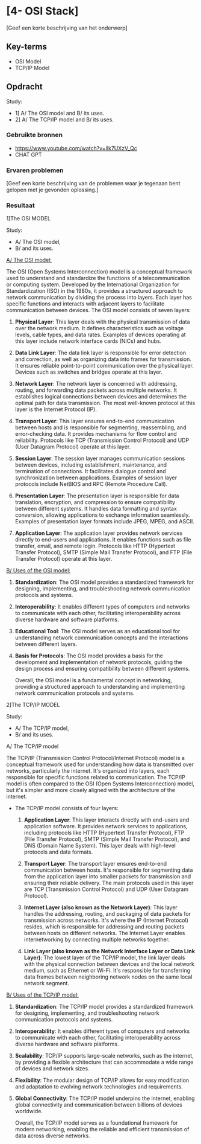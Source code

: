# [4- OSI Stack]

[Geef een korte beschrijving van het onderwerp]

## Key-terms

- OSI Model  
- TCP/IP Model

## Opdracht

 Study:

- 1] A/ The OSI model and B/ its uses.
- 2] A/ The TCP/IP model and B/ its uses.

### Gebruikte bronnen

- https://www.youtube.com/watch?v=Ilk7UXzV_Qc
- CHAT GPT

### Ervaren problemen

[Geef een korte beschrijving van de problemen waar je tegenaan bent gelopen met je gevonden oplossing.]

### Resultaat

1]The OSI MODEL

Study:
- A/ The OSI model, 
- B/ and its uses.

<u>A/ The OSI model:</u>

The OSI (Open Systems Interconnection) model is a conceptual framework used to understand and standardize the functions of a telecommunication or computing system. Developed by the International Organization for Standardization (ISO) in the 1980s, it provides a structured approach to network communication by dividing the process into layers. Each layer has specific functions and interacts with adjacent layers to facilitate communication between devices. The OSI model consists of seven layers:

1. **Physical Layer**: This layer deals with the physical transmission of data over the network medium. It defines characteristics such as voltage levels, cable types, and data rates. Examples of devices operating at this layer include network interface cards (NICs) and hubs.

2. **Data Link Layer**: The data link layer is responsible for error detection and correction, as well as organizing data into frames for transmission. It ensures reliable point-to-point communication over the physical layer. Devices such as switches and bridges operate at this layer.

3. **Network Layer**: The network layer is concerned with addressing, routing, and forwarding data packets across multiple networks. It establishes logical connections between devices and determines the optimal path for data transmission. The most well-known protocol at this layer is the Internet Protocol (IP).

4. **Transport Layer**: This layer ensures end-to-end communication between hosts and is responsible for segmenting, reassembling, and error-checking data. It provides mechanisms for flow control and reliability. Protocols like TCP (Transmission Control Protocol) and UDP (User Datagram Protocol) operate at this layer.

5. **Session Layer**: The session layer manages communication sessions between devices, including establishment, maintenance, and termination of connections. It facilitates dialogue control and synchronization between applications. Examples of session layer protocols include NetBIOS and RPC (Remote Procedure Call).

6. **Presentation Layer**: The presentation layer is responsible for data translation, encryption, and compression to ensure compatibility between different systems. It handles data formatting and syntax conversion, allowing applications to exchange information seamlessly. Examples of presentation layer formats include JPEG, MPEG, and ASCII.

7. **Application Layer**: The application layer provides network services directly to end-users and applications. It enables functions such as file transfer, email, and remote login. Protocols like HTTP (Hypertext Transfer Protocol), SMTP (Simple Mail Transfer Protocol), and FTP (File Transfer Protocol) operate at this layer.
   


<u>B/ Uses of the OSI model:</u>

1. **Standardization**: The OSI model provides a standardized framework for designing, implementing, and troubleshooting network communication protocols and systems.

2. **Interoperability**: It enables different types of computers and networks to communicate with each other, facilitating interoperability across diverse hardware and software platforms.

3. **Educational Tool**: The OSI model serves as an educational tool for understanding network communication concepts and the interactions between different layers.

4. **Basis for Protocols**: The OSI model provides a basis for the development and implementation of network protocols, guiding the design process and ensuring compatibility between different systems.
   
   Overall, the OSI model is a fundamental concept in networking, providing a structured approach to understanding and implementing network communication protocols and systems.


2]The TCP/IP MODEL

Study:
- A/ The TCP/IP model,
- B/ and its uses.

A/ The TCP/IP model

The TCP/IP (Transmission Control Protocol/Internet Protocol) model is a conceptual framework used for understanding how data is transmitted over networks, particularly the internet. It's organized into layers, each responsible for specific functions related to communication. The TCP/IP model is often compared to the OSI (Open Systems Interconnection) model, but it's simpler and more closely aligned with the architecture of the internet.

- The TCP/IP model consists of four layers:
  
  1. **Application Layer**: This layer interacts directly with end-users and application software. It provides network services to applications, including protocols like HTTP (Hypertext Transfer Protocol), FTP (File Transfer Protocol), SMTP (Simple Mail Transfer Protocol), and DNS (Domain Name System). This layer deals with high-level protocols and data formats.
  
  2. **Transport Layer**: The transport layer ensures end-to-end communication between hosts. It's responsible for segmenting data from the application layer into smaller packets for transmission and ensuring their reliable delivery. The main protocols used in this layer are TCP (Transmission Control Protocol) and UDP (User Datagram Protocol).
  
  3. **Internet Layer (also known as the Network Layer)**: This layer handles the addressing, routing, and packaging of data packets for transmission across networks. It's where the IP (Internet Protocol) resides, which is responsible for addressing and routing packets between hosts on different networks. The Internet Layer enables internetworking by connecting multiple networks together.
  
  4. **Link Layer (also known as the Network Interface Layer or Data Link Layer)**: The lowest layer of the TCP/IP model, the link layer deals with the physical connection between devices and the local network medium, such as Ethernet or Wi-Fi. It's responsible for transferring data frames between neighboring network nodes on the same local network segment.

<u>B/ Uses of the TCP/IP model:</u>

1. **Standardization**: The TCP/IP model provides a standardized framework for designing, implementing, and troubleshooting network communication protocols and systems.

2. **Interoperability**: It enables different types of computers and networks to communicate with each other, facilitating interoperability across diverse hardware and software platforms.

3. **Scalability**: TCP/IP supports large-scale networks, such as the internet, by providing a flexible architecture that can accommodate a wide range of devices and network sizes.

4. **Flexibility**: The modular design of TCP/IP allows for easy modification and adaptation to evolving network technologies and requirements.

5. **Global Connectivity**: The TCP/IP model underpins the internet, enabling global connectivity and communication between billions of devices worldwide.
   
   Overall, the TCP/IP model serves as a foundational framework for modern networking, enabling the reliable and efficient transmission of data across diverse networks.
